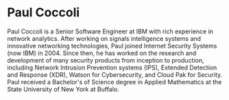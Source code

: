 # Paul Coccoli

Paul Coccoli is a Senior Software Engineer at IBM with rich experience in network analytics. After working on signals intelligence systems and innovative networking technologies, Paul joined Internet Security Systems (now IBM) in 2004. Since then, he has worked on the research and development of many security products from inception to production, including Network Intrusion Prevention systems (IPS), Extended Detection and Response (XDR), Watson for Cybersecurity, and Cloud Pak for Security. Paul received a Bachelor's of Science degree in Applied Mathematics at the State University of New York at Buffalo.